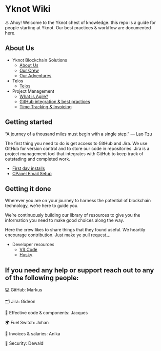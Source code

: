 # Yknot Wiki

⚓ Ahoy! Welcome to the Yknot chest of knowledge. this repo is a guide for people starting at Yknot. Our best practices & workflow are documented here. 

## About Us

* Yknot Blockchain Solutions
  * [About Us](about.md)
  * [Our Crew](crew-and-contractors.md)
  * [Our Adventures](projects.md)
* Telos
  * [Telos](telos/)
* Project Management
  * [What is Agile?](agile/agile.md)
  * [GitHub integration & best practices](agile-1.md)
  * [Time Tracking & Invoicing](invoicing.md)

## Getting started

“A journey of a thousand miles must begin with a single step.” ― Lao Tzu

The first thing you need to do is get access to GitHub and Jira. We use GitHub for version control and to store our
code in repositories. Jira is a project management tool that integrates with GitHub to keep track of outstading and
completed work. 
* [First day installs](installs.md)
* [CPanel Email Setup](setup/cpanel-email/email.md)

## Getting it done

Wherever you are on your journey to harness the potential of blockchain technology, we’re here to guide you.

We’re continuously building our library of resources to give you the information you need to make good choices along the way.

Here the crew likes to share things that they found useful. We heartily encourage contribution. Just make ye pull request._

* Developer resources
  * [VS Code](resources/vscode.md)
  * [Husky](resources/husky/husky.md)

## If you need any help or support reach out to any of the following people:
:computer: GitHub: Markus

:card_index_dividers: Jira: Gideon

:jigsaw: Effective code & components: Jacques

:earth_africa: Fuel Switch: Johan

:money_with_wings: Invoices & salaries: Anika

:closed_lock_with_key: Security: Dewald

